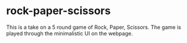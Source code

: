 # rock-paper-scissors
This is a take on a 5 round game of Rock, Paper, Scissors.
The game is played through the minimalistic UI on the webpage.
